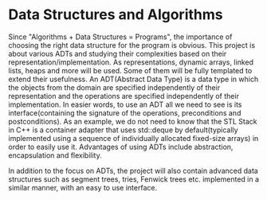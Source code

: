 # Data Structures and Algorithms

Since "Algorithms + Data Structures = Programs", the importance of choosing the right data structure for the program is obvious. 
This project is about various ADTs and studying their complexities based on their representation/implementation. 
As representations, dynamic arrays, linked lists, heaps and more will be used. Some of them will be fully templated to extend their usefulness. 
An ADT(Abstract Data Type) is a data type in which the objects from the domain are specified independently of their representation and the operations are specified independently of their implementation.
In easier words, to use an ADT all we need to see is its interface(containing the signature of the operations, preconditions and postconditions). 
As an example, we do not need to know that the STL Stack in C++ is a container adapter that uses std::deque by default(typically implemented using a sequence of individually allocated fixed-size arrays) in order to easily use it. 
Advantages of using ADTs include abstraction, encapsulation and flexibility.
	
In addition to the focus on ADTs, the project will also contain advanced data structures such as segment trees, 
tries, Fenwick trees etc. implemented in a similar manner, with an easy to use interface.


